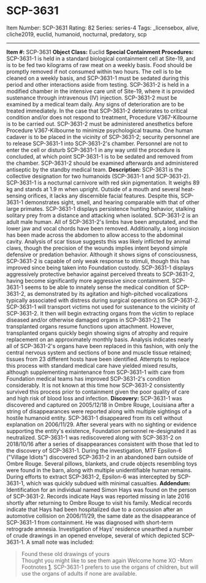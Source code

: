 # SCP-3631
Item Number: SCP-3631
Rating: 82
Series: series-4
Tags: _licensebox, alive, cliche2019, euclid, humanoid, nocturnal, predatory, scp

---

**Item #:** SCP-3631
**Object Class:** Euclid
**Special Containment Procedures:** SCP-3631-1 is held in a standard biological containment cell at Site-19, and is to be fed two kilograms of raw meat on a weekly basis. Food should be promptly removed if not consumed within two hours. The cell is to be cleaned on a weekly basis, and SCP-3631-1 must be sedated during this period and other interactions aside from testing.
SCP-3631-2 is held in a modified chamber in the intensive care unit of Site-19, where it is provided sustenance through intravenous (IV) injection. SCP-3631-2 must be examined by a medical team daily. Any signs of deterioration are to be treated immediately. In the case that SCP-3631-2 deteriorates to critical condition and/or does not respond to treatment, Procedure V367-Kilbourne is to be carried out.
SCP-3631-2 must be administered anesthetics before Procedure V367-Kilbourne to minimize psychological trauma. One human cadaver is to be placed in the vicinity of SCP-3631-2; security personnel are to release SCP-3631-1 into SCP-3631-2's chamber. Personnel are not to enter the cell or disturb SCP-3631-1 in any way until the procedure is concluded, at which point SCP-3631-1 is to be sedated and removed from the chamber. SCP-3631-2 should be examined afterwards and administered antiseptic by the standby medical team.
**Description:** SCP-3631 is the collective designation for two humanoids (SCP-3631-1 and SCP-3631-2).
SCP-3631-1 is a nocturnal carnivore with red skin pigmentation. It weighs 89 kg and stands at 1.9 m when upright. Outside of a mouth and several heat-sensing orifices, it lacks any discernible facial features. Despite this, SCP-3631-1 demonstrates sight, smell, and hearing comparable with that of other large primates. SCP-3631-1 displays persistence hunting behavior, stalking solitary prey from a distance and attacking when isolated.
SCP-3631-2 is an adult male human. All of SCP-3631-2's limbs have been amputated, and the lower jaw and vocal chords have been removed. Additionally, a long incision has been made across the abdomen to allow access to the abdominal cavity. Analysis of scar tissue suggests this was likely inflicted by animal claws, though the precision of the wounds implies intent beyond simple defensive or predation behavior. Although it shows signs of consciousness, SCP-3631-2 is capable of only weak response to stimuli, though this has improved since being taken into Foundation custody.
SCP-3631-1 displays aggressively protective behavior against perceived threats to SCP-3631-2, having become significantly more aggressive since containment. SCP-3631-1 seems to be able to innately sense the medical condition of SCP-3631-2, as demonstrated by its agitation and high-pitched vocalizations typically associated with distress during surgical operations on SCP-3631-2. SCP-3631-1 will transport victims not used for sustenance to the vicinity of SCP-3631-2. It then will begin extracting organs from the victim to replace diseased and/or otherwise damaged organs in SCP-3631-2.[1](javascript:;) The transplanted organs resume functions upon attachment. However, transplanted organs quickly begin showing signs of atrophy and require replacement on an approximately monthly basis.
Analysis indicates nearly all of SCP-3631-2's organs have been replaced in this fashion, with only the central nervous system and sections of bone and muscle tissue retained; tissues from 23 different hosts have been identified. Attempts to replace this process with standard medical care have yielded mixed results, although supplementing maintenance from SCP-3631-1 with care from Foundation medical teams has improved SCP-3631-2's condition considerably. It is not known at this time how SCP-3631-2 consistently survived this process prior to containment given the poor quality of care and high risk of blood loss and infection.
**Discovery:** SCP-3631-1 was discovered and captured on 2005/12/18 in Ombre Rouge, Louisiana after a string of disappearances were reported along with multiple sightings of a hostile humanoid entity. SCP-3631-1 disappeared from its cell without explanation on 2006/11/29. After several years with no sighting or evidence supporting the entity's existence, Foundation personnel re-designated it as neutralized.
SCP-3631-1 was rediscovered along with SCP-3631-2 on 2018/10/16 after a series of disappearances consistent with those that led to the discovery of SCP-3631-1. During the investigation, MTF Epsilon-6 ("Village Idiots") discovered SCP-3631-2 in an abandoned barn outside of Ombre Rouge. Several pillows, blankets, and crude objects resembling toys were found in the barn, along with multiple unidentifiable human remains. During efforts to extract SCP-3631-2, Epsilon-6 was intercepted by SCP-3631-1, which was quickly subdued with minimal casualties.
**Addendum:** Identification for an individual named Simon Hays was found on the person of SCP-3631-2. Records indicate Hays was reported missing in late 2016 shortly after returning to Ombre Rouge to visit his family.
Medical records indicate that Hays had been hospitalized due to a concussion after an automotive collision on 2006/11/29, the same date as the disappearance of SCP-3631-1 from containment. He was diagnosed with short-term retrograde amnesia. Investigation of Hays' residence unearthed a number of crude drawings in an opened envelope, several of which depicted SCP-3631-1. A small note was included:
> Found these old drawings of yours  
>  Thought you might like to see them again
> Welcome home XO
> -Mom
Footnotes
[1](javascript:;). SCP-3631-1 prefers to use the organs of children, but will use the organs of adults if none are available.